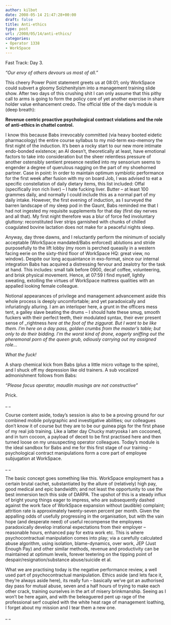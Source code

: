 ```yaml
---
author: kilbot
date: 2008-05-14 21:47:28+00:00
draft: false
title: Anti-ethics
type: post
url: /2008/05/14/anti-ethics/
categories:
- Operator 1338
- WorkSpace
---
```


Fast Track: Day 3.

_“Our envy of others devours us most of all.”_

This cheery Power Point statement greets us at 08:01; only WorkSpace could subvert a gloomy Solzhenityism into a management training slide show. After two days of this crushing shit I can only assume that this pithy call to arms is going to form the policy core of yet another exercise in share holder value enhancement credo. The official title of the day’s module is (deep breath):

**Revenue centric proactive psychological contract violations and the role of anti-ethics in chattel control.**

I know this because Babs irrevocably committed (via heavy booted eidetic pharmacology) the entire course syllabus to my mid-term exo-memory the first night of the induction. It’s been a rocky start to our new more intimate endo-bonded existence; an AI doesn’t, theoretically at least, have emotional factors to take into consideration but the sheer relentless pressure of another ostensibly sentient presence nestled into my sensorium seems to engender a degree of querulous nagging on the part of my shoehorned partner. Case in point: In order to maintain optimum symbiotic performance for the first week after fusion with my on board Job, I was advised to eat a specific constellation of daily dietary items, this list included: Offal (specifically iron rich liver) – I hate fucking liver. Butter – at least 100 grammes daily, and normally I could include this as a normal part of my daily intake. However, the first evening of induction, as I surveyed the barren landscape of my sleep pod in the Gaunt, Babs reminded me that I had not ingested my requisite supplements for that day (first day nerves and all that). My first night therefore was a blur of force fed involuntary gluttony: reconstituted liver strips garnished with chunks of chilled coagulated bovine lactation does not make for a peaceful nights sleep.

Anyway, day three dawns, and I reluctantly perform the minimum of socially acceptable (WorkSpace mandated/Babs enforced) ablutions and stride purposefully to the lift lobby (my room is perched queasily in a western facing eerie on the sixty-third floor of WorkSpace HQ: great view, no window). Despite our long acquaintance in exo-format, since our internal integration Babs has acquired a distressing fervour and zealotry for the task at hand. This includes: small talk before 0900, decaf coffee, volunteering, and brisk physical movement. Hence, at 07:59 I find myself, lightly sweating, extolling the virtues of WorkSpace mattress qualities with an appalled looking female colleague.

Notional appearances of privilege and management advancement aside this whole process is deeply uncomfortable; and yet paradoxically and infuriatingly alluring. I am an interloper here, a grunt in the officers mess tent, a galley slave beating the drums – I should hate these smug, smooth fuckers with their perfect teeth, their modulated syntax, their ever present sense of _rightness _here at the foot of the ziggurat. But I want to be like them. I’m here on a day pass, golden crumbs from the master’s table; but only to do their bidding. I’m the worst kind of drone, eagerly sniffing out the pheremonal porn of the queen grub, odiously carrying out my assigned role…_

_What the fuck!_

A sharp chemical kick from Babs (plus a little micro voltage to the spine), and I shuck off my depression like old trainers. A sub vocalized admonishment follows from Babs:

_“Please focus operator, maudlin musings are not constructive”_

Prick.

_ _

Course content aside, today’s session is also to be a proving ground for our combined mobile polygraphic and investigative abilities; our colleagues don’t know it of course but they are to be our guinea pigs for the first phase of my real job training. Like a latter day Chucky matryoska I am cocooned, and in turn cocoon, a payload of deceit to be first practised here and then turned loose on my unsuspecting operator colleagues. Today’s module is the ideal sandbox for Babs and me for this first stage of our training – psychological contract manipulations form a core part of employee subjugation at WorkSpace.

_ _

The basic concept goes something like this. WorkSpace employment has a certain brutal cachet, substantiated by the allure of (relatively) high pay, good medical and epic bandwidth; and not least the opportunity to use the best immersion tech this side of DARPA. The upshot of this is a steady influx of bright young things eager to impress, who are subsequently dashed against the work face of WorkSpace expansion without (audible) complaint; attrition rate is approximately twenty-seven percent per month. Given the appalling odds of usefully progressing in the organisation, but with the vain hope (and desperate need) of useful recompense the employees paradoxically develop irrational expectations from their employer – reasonable hours, enhanced pay for extra work etc. This is where psychocontractual manipulation comes into play; via a carefully calculated abuse algorithm, using isolation, blame-dynamics, over work, JEP (Just Enough Pay) and other similar methods, revenue and productivity can be maintained at optimum levels, forever teetering on the tipping point of despair/resignation/substance abuse/suicide et al.

What we are practising today is the negative performance review, a well used part of psychocontractual manipulation. Ethics aside (and lets face it, they’re always aside here), its really fun – basically we’ve got an authorised day pass for mutual abuse, seven and a half hours of trying to make each other crack, training ourselves in the art of misery brinkmanship. Seeing as I won’t be here again, and with the beleaguered pent up rage of the professional serf coupled with the white heat rage of management loathing, I forget about my mission and I tear them a new one.

_ _

